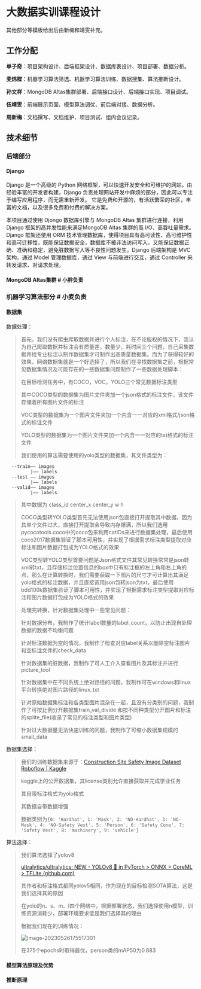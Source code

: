 # 大数据实训课程设计

其他部分等模板给出后由新梅和靖雯补充。

## 工作分配

**单子奇**：项目架构设计、后端框架设计、数据库表设计、项目部署、数据分析。

**麦炜樑**：机器学习算法筛选、机器学习算法训练、数据搜集、算法推断设计。

**孙文祥**：MongoDB Altas集群部署、后端接口设计、后端接口实现、项目调试。

**伍靖雯**：前端展示页面、模型算法调优、前后端对接、数据分析。

**周新梅**：文档撰写、文档维护、项目测试、组内会议记录。

## 技术细节

### 后端部分

#### Django

Django 是一个高级的 Python 网络框架，可以快速开发安全和可维护的网站。由经验丰富的开发者构建，Django 负责处理网站开发中麻烦的部分，因此可以专注于编写应用程序，而无需重新开发。 它是免费和开源的，有活跃繁荣的社区，丰富的文档，以及很多免费和付费的解决方案。

本项目通过使用 Djongo 数据库引擎与 MongoDB Altas 集群进行连接，利用 Django 框架的高并发性能来满足MongoDB Altas 集群的高 I/O、高吞吐量需求。Django 框架还使用 ORM 技术管理数据库，使得项目具有高可读性、高可维护性和高可迁移性，既能保证数据安全，数据库不被非法访问写入，又能保证数据正确、准确和稳定，避免脏数据写入等不良性问题发生。Django 后端架构是 MVC 架构，通过 Model 管理数据库，通过 View 与前端进行交互，通过 Controller 来转发请求、对请求处理。

#### MongoDB Altas集群  # 小胖负责



### 机器学习算法部分  # 小麦负责

#### 数据集

数据处理：

> 首先，我们没有爬虫爬取数据并进行个人标注，在不论版权的情况下，我认为自己爬取数据并标注会有质量差，数量少，耗时间三个问题，自己采集数据并找专业标注以制作数据集才可制作出高质量数据集。而为了获得较好的效果，网络数据集就是一个好选择了，所以我们在寻找数据集之前，根据常见数据集情况及可能存在的一些数据集问题制作了一些数据处理脚本：
>
> 在目标检测任务中，有COCO，VOC，YOLO三个常见数据标注类型
>
> 其中COCO类型的数据集为图片文件夹加一个json格式的标注文件，该文件存储着所有图片文件的标注
>
> VOC类型的数据集为一个图片文件夹加一个内含一一对应的xml格式/json格式的标注文件
>
> YOLO类型的数据集为一个图片文件夹加一个内含一一对应的txt格式的标注文件
>
> 我们使用的算法需要使用的yolo类型的数据集，其文件类型为：

      --train—— images
             |—— labels
      --test —— images
             |—— labels
      --valid—— images
             |—— labels

> 其中数据为 class_id center_x center_y w h
>
> COCO类型转YOLO类型首先无法使用json包直接打开提取其中数据，因为其单个文件过大，直接打开提取会导致内存爆满，所以我们选用pycocotools.coco中的coco包来利用catIDs来进行数据集处理，最后使用coco2017数据集验证了脚本可用性，并实现了根据需求标注类型提取对应标注和图片数据打包成为YOLO格式的效果
>
> VOC类型转YOLO类型首要问题是Json格式文件其常见转换常常是json转xml转txt，且存储标注位置信息的box中只有标注框的左上角和右上角的点，那么在计算转换时，我们需要获取一下图片的尺寸才可计算出其满足yolo格式的标注数据，并且直接调用json包转json为txt，最后使用bdd100k数据集验证了脚本可用性，并实现了根据需求标注类型提取对应标注和图片数据打包成为YOLO格式的效果
>
> 处理完转换，针对数据集处理中一些常见问题：
>
> 针对数据分布，我制作了统计label数量的label_count，以防止出现自处理数据的数据不均衡问题
>
> 针对标注数据为空的情况，我制作了检查对应label关系以删除空标注图片和空标注文件的check_data
>
> 针对数据集的脏数据，我制作了可人工介入查看图片及其标注并进行picture_tool
>
> 针对数据集中在不同系统上绝对路径的问题，我制作可在windows和linux平台转换绝对图片路径的linux_txt
>
> 针对原始数据集标注和各类型图片混杂在一起，且没有分类别的问题，我制作了可按比例分开数据集train_val_divide 和按不同种类型分开图片和标注的splite_file(收录了常见的标注类型和图片类型)
>
> 针对过大数据量无法快速训练的问题，我制作了可缩小数据集规模的small_data

数据集选择：

> 我们的训练数据集来源于：[Construction Site Safety Image Dataset Roboflow | Kaggle](https://www.kaggle.com/datasets/snehilsanyal/construction-site-safety-image-dataset-roboflow?resource=download) 
>
> kaggle上的公开数据集，其license类别允许直接获取并完成学业任务
>
> 其自带标注格式为yolo格式
>
> 其数据自带数据增强
>
> 数据类别为`{0: 'Hardhat', 1: 'Mask', 2: 'NO-Hardhat', 3: 'NO-Mask', 4: 'NO-Safety Vest', 5: 'Person', 6: 'Safety Cone', 7: 'Safety Vest', 8: 'machinery', 9: 'vehicle'}`

算法选择：

> 我们算法选择了yolov8
>
> [ultralytics/ultralytics: NEW - YOLOv8 🚀 in PyTorch > ONNX > CoreML > TFLite (github.com)](https://github.com/ultralytics/ultralytics)
>
> 其作者和标注格式都同yolov5相同，作为现在的目标检测SOTA算法，这是我们选择其的原因
>
> 在yolo的n、s、m、l四个网络中，根据部署状态，我们选择使用n模型，训练资源消耗少，部署环境要求低是我们选择其的理由
>
> 根据我们现在的训练情况：
>
> ![image-20230526175517301](https://xiaomai-aliyunoss.oss-cn-shenzhen.aliyuncs.com/img/202305261755368.png)
>
> 在375个epochs时取得最优，person类的mAP50为0.883

#### 模型算法原理及优势



#### 推断原理


